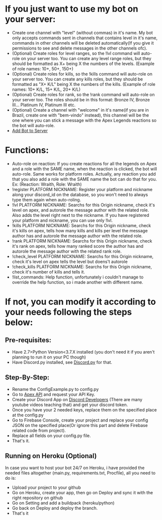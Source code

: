 # If you just want to use my bot on your server:
* Create one channel with "level" (without commas) in it's name. My bot only accepts commands sent in channels that contains level in it's name, commands in other channels will be deleted automatically(If you give it permissions to see and delete messages in the other channels ofc).
* (Optional) Create roles for level ranges, so the !lvl command will auto-role on your server too. You can create any level range roles, but they should be formatted as X+ being X the numbers of the levels. (Example of role names: 10+, 50+, 150+)
* (Optional) Create roles for kills, so the !kills command will auto-role on your server too. You can create any kills roles, but they should be formatted as "X+ K/L" being X the numbers of the kills. (Example of role names: 10+ K/L, 15+ K/L, 20+ K/L)
* (Optional) Create roles for rank, so the !rank command will auto-role on your server too. The roles should be in this format: Bronze IV, Bronze III... Platinum IV, Platinum III etc.
* (Optional) Create a channel with "welcome" in it's name(if you are in Brazil, create one with "bem-vindo" instead), this channel will be the one where you can stick a message with the Apex Legends reactions so the bot will auto-role. 
* [Add Bot to Server](https://discordapp.com/api/oauth2/authorize?client_id=547439065801162763&permissions=0&scope=bot)

# Functions:
* Auto-role on reaction: If you create reactions for all the legends on Apex and a role with the SAME name, when the reaction is clicked, the bot will auto-role. Same works for platform roles. Actually, any reaction you add that you also add a role with the SAME name the bot can do that for you. Ex: (Reaction: Wraith, Role: Wraith)
* !register PLATFORM NICKNAME: Register your platform and nickname along your discord_id on the database, so you won't need to always type them again when auto-roling.
* !lvl PLATFORM NICKNAME: Searchs for this Origin nickname, check it's level on apex, and autorole the message author with the related role. Also adds the level right next to the nickname. If you have registered your platform and nickname, you can use only !lvl.
* !kills PLATFORM NICKNAME: Searchs for this Origin nickname, check it's kills on apex, tells how many kills and kills per level the message author has and autorole the message author with the related role.
* !rank PLATFORM NICKNAME: Searchs for this Origin nickname, check it's rank on apex, tells how many ranked score the author has and autorole the message author with the related rank role.
* !check_level PLATFORM NICKNAME: Searchs for this Origin nickname, check it's level on apex tells the level but doens't autorole
* !check_kills PLATFORM NICKNAME: Searchs for this Origin nickname, check it's number of kills and tells it.
* !list_commands: Help function, unfortunately i couldn't manage to override the help function, so i made another with different name.

# If not, you can modify it according to your needs following the steps below:

## Pre-requisites:
* Have  2.7>Python Version<3.7.X installed (you don't need it if you aren't planning to run it on your PC though) 
* Have Discord.py installed, see [Discord.py](https://github.com/Rapptz/discord.py) for that.
## Step-By-Step:
* Rename the ConfigExample.py to config.py
* Go to [Apex API](https://apex.tracker.gg/site-api) and request your API Key.
* Create your Discord App on [Discord Developers](https://discordapp.com/login?redirect_to=%2Fdevelopers%2Fapplications%2F) (There are many youtube videos teaching that) and get your discord token.
* Once you have your 2 needed keys, replace them on the specified place at the config.py
* Go to Firebase Console, create your project and replace your config JSON on the specified place(Or ignore this part and delete Firebase related code from project).
* Replace all fields on your config.py file.
* That's it.

## Running on Heroku (Optional)
In case you want to host your bot 24/7 on Heroku, i have provided the needed files altogether (main.py, requirements.txt, Procfile), all you need to do is:
* Upload your project to your github
* Go on Heroku, create your app, then go on Deploy and sync it with the right repository on github
* Go on Setting and add a buildpack (heroku/python)
* Go back on Deploy and deploy the branch.
* That's it
